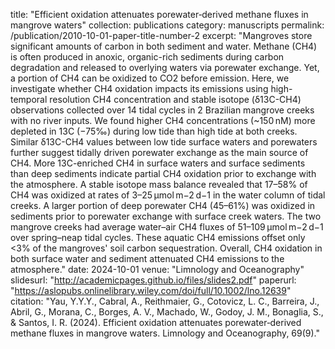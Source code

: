 title: "Efficient oxidation attenuates porewater‐derived methane fluxes in mangrove waters"
collection: publications
category: manuscripts
permalink: /publication/2010-10-01-paper-title-number-2
excerpt: "Mangroves store significant amounts of carbon in both sediment and water. Methane (CH4) is often produced in anoxic, organic-rich sediments during carbon degradation and released to overlying waters via porewater exchange. Yet, a portion of CH4 can be oxidized to CO2 before emission. Here, we investigate whether CH4 oxidation impacts its emissions using high-temporal resolution CH4 concentration and stable isotope (δ13C-CH4) observations collected over 14 tidal cycles in 2 Brazilian mangrove creeks with no river inputs. We found higher CH4 concentrations (~150 nM) more depleted in 13C (−75‰) during low tide than high tide at both creeks. Similar δ13C-CH4 values between low tide surface waters and porewaters further suggest tidally driven porewater exchange as the main source of CH4. More 13C-enriched CH4 in surface waters and surface sediments than deep sediments indicate partial CH4 oxidation prior to exchange with the atmosphere. A stable isotope mass balance revealed that 17–58% of CH4 was oxidized at rates of 3–25 μmol m−2 d−1 in the water column of tidal creeks. A larger portion of deep porewater CH4 (45–61%) was oxidized in sediments prior to porewater exchange with surface creek waters. The two mangrove creeks had average water–air CH4 fluxes of 51–109 μmol m−2 d−1 over spring–neap tidal cycles. These aquatic CH4 emissions offset only <3% of the mangroves' soil carbon sequestration. Overall, CH4 oxidation in both surface water and sediment attenuated CH4 emissions to the atmosphere."
date: 2024-10-01
venue: "Limnology and Oceanography"
slidesurl: "http://academicpages.github.io/files/slides2.pdf"
paperurl: "https://aslopubs.onlinelibrary.wiley.com/doi/full/10.1002/lno.12639"
citation: "Yau, Y.Y.Y., Cabral, A., Reithmaier, G., Cotovicz, L. C., Barreira, J., Abril, G., Morana, C., Borges, A. V., Machado, W., Godoy, J. M., Bonaglia, S., & Santos, I. R. (2024). Efficient oxidation attenuates porewater‐derived methane fluxes in mangrove waters. Limnology and Oceanography, 69(9)."

